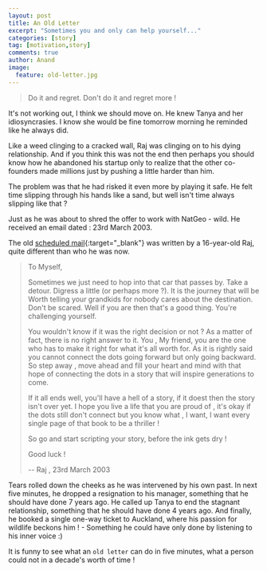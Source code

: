 ```yaml
---
layout: post
title: An Old Letter
excerpt: "Sometimes you and only can help yourself..."
categories: [story]
tag: [motivation,story]
comments: true
author: Anand
image:
  feature: old-letter.jpg
---
```


> Do it and regret. Don't do it and regret more !

It's not working out, I think we should move on. He knew Tanya and her idiosyncrasies. I know 
she would be fine tomorrow morning he reminded like he always did.

Like a weed clinging to a cracked wall, Raj was clinging on to his dying relationship.
And if you think this was not the end then perhaps you should know how he abandoned his startup only to realize
that the other co-founders made millions just by pushing a little harder than him.

The problem was that he had risked it even more by playing it safe. He felt time slipping through his hands like a sand, but well isn't time always slipping like  that ?

Just as he was about to shred the offer to work with NatGeo - wild. He received an email dated : 23rd March 2003.

The old [scheduled mail](https://www.futureme.org/){:target="_blank"} was written by a 16-year-old Raj, quite different than who he was now.


>To Myself,
>
>Sometimes we just need to hop into that car that passes by. Take a detour. Digress a little (or perhaps more ?). 
>It is the journey that will be Worth telling your grandkids for nobody cares about the destination.
>Don't be scared. Well if you are then that's a good thing. You're challenging yourself.
>
>You wouldn't know if it was the right decision or not ? As a matter of fact, there is no right answer to it.
>You , My friend, you are the one who has to make it right for what it's all worth for.
>As it is rightly said you cannot connect the dots going forward but only going backward.
>So step away , move ahead and fill your heart and mind with that hope of connecting the dots in a story that will inspire generations to come.
>
>If it all ends well, you'll have a hell of a story, if it doest then the story isn't over yet. 
>I hope you live a life that you are proud of , it's okay if the dots still don't connect 
>but you know what , I want, I want every single page of that book to be a thriller !
>
>So go and start scripting your story, before the ink gets dry !
>
>Good luck ! 
>
>-- Raj , 23rd March 2003

Tears rolled down the cheeks as he was intervened by his own past. In next five minutes, he dropped a resignation to his manager, something that he should have done 7 years ago. He called up Tanya to end the stagnant relationship, something that he should have done 4 years ago. And finally, he booked a single one-way ticket to Auckland, where his passion for wildlife beckons him ! - Something he could have only done by listening to his inner voice :)

It is funny to see what an ```old letter``` can do in five minutes, what a person could not in a decade's worth of time !